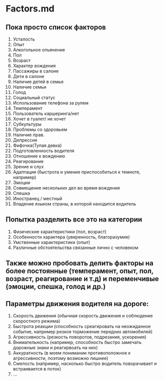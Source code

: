 # Factors.md

## Пока просто список факторов

1. Усталость
2. Опыт
3. Алкогольное опьянение
4. Пол
5. Возраст
6. Характер вождения
7. Пассажиры в салоне
8. Дети в салоне
9. Наличие детей в семье
10. Наличие семьи
11. Голод
12. Социальный статус
13. Использование телефона за рулем
14. Темперамент
15. Пользователь каршеринга/нет
16. Хочет в туалет/ не хочет
17. Субкультуры
18. Проблемы со здоровьем
19. Наличие прав.
20. Депрессия
21. Фифочка(Тупая девка)
22. Подготовленность водителя
23. Отношение к вождению
24. Реагирование
25. Зрение и слух
26. Адаптация (быстрота и умение приспособиться к темноте, например)
27. Эмоции
28. Совмещение нескольких дел во время вождения
29. Спешка
30. Иностранец / местный
31. Владение языком страны, в которой находится водитель


## Попытка разделить все это на категории

1. Физические характеристики (пол, возраст)
2. Особенности характера (уверенность, благоразумие)
3. Умственные характеристики (опыт)
4. Различные обстоятельства связанные лично с человеком

## Также можно пробовать делить факторы на более постоянные (темперамент, опыт, пол, возраст, реагирование и т.д) и переменчивые (эмоции, спешка, голод и др.)

## Параметры движения водителя на дороге:
1. Скорость движения (обычная скорость движения и соблюдение скоростного режима)
2. Быстрота реакции (способность среагировать на неожиданное событие, например резкое торможение передних автомобилей)
3. Агрессивность (резкость поворотов, подрезания, ускорения)
4. Внимательность (например, способность быстро замечать дорожные знаки и реагирвоать на них)
5. Аккуратность (в моем понимании противоположное к агрессивности, поэтому возможно лишнее)
6. Смелость (например, насколько быстро водитель поворачивает и встраивается в поток)
7. ...
